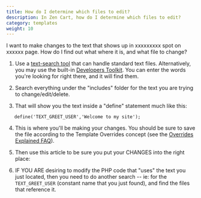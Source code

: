 ```yaml
---
title: How do I determine which files to edit? 
description: In Zen Cart, how do I determine which files to edit? 
category: templates
weight: 10
---
```


I want to make changes to the text that shows up in xxxxxxxxx spot on xxxxxx page. How do I find out what where it is, and what file to change?

1. Use a [text-search tool](/user/first_steps/useful_tools/#text-search-tools) that can handle standard text files.  Alternatively, you may use the built-in 
[Developers Toolkit](/user/admin_pages/tools/developers_tool_kit/).  You can enter the words you're looking for right there, and it will find them. 

2. Search everything under the "includes" folder for the text you are trying to change/edit/delete.

3. That will show you the text inside a "define" statement much like this:

```
   define('TEXT_GREET_USER','Welcome to my site');
```

4. This is where you'll be making your changes. You should be sure to save the file according to the Template Overrides 
concept (see the [Overrides Explained FAQ](/user/template/template_overrides/)).

5. Then use this article to be sure you put your CHANGES into the right place:

6. IF YOU ARE desiring to modify the PHP code that "uses" the text you just located, then you need to do another search -- ie: for the `TEXT_GREET_USER` (constant name that you just found), and find the files that reference it. 



